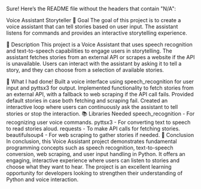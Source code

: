 
Sure! Here’s the README file without the headers that contain "N/A":

Voice Assistant Storyteller
🎯 Goal
The goal of this project is to create a voice assistant that can tell stories based on user input. The assistant listens for commands and provides an interactive storytelling experience.

🧾 Description
This project is a Voice Assistant that uses speech recognition and text-to-speech capabilities to engage users in storytelling. The assistant fetches stories from an external API or scrapes a website if the API is unavailable. Users can interact with the assistant by asking it to tell a story, and they can choose from a selection of available stories.

🧮 What I had done!
Built a voice interface using speech_recognition for user input and pyttsx3 for output.
Implemented functionality to fetch stories from an external API, with a fallback to web scraping if the API call fails.
Provided default stories in case both fetching and scraping fail.
Created an interactive loop where users can continuously ask the assistant to tell stories or stop the interaction.
📚 Libraries Needed
speech_recognition - For recognizing user voice commands.
pyttsx3 - For converting text to speech to read stories aloud.
requests - To make API calls for fetching stories.
beautifulsoup4 - For web scraping to gather stories if needed.
📢 Conclusion
In conclusion, this Voice Assistant project demonstrates fundamental programming concepts such as speech recognition, text-to-speech conversion, web scraping, and user input handling in Python. It offers an engaging, interactive experience where users can listen to stories and choose what they want to hear. The project is an excellent learning opportunity for developers looking to strengthen their understanding of Python and voice interaction.